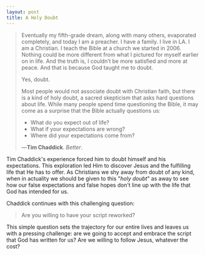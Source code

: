 ```yaml
---
layout: post
title: A Holy Doubt
---
```


> Eventually my fifth-grade dream, along with many others, evaporated completely, and today I am a preacher. I have a family. I live in LA. I am a Christian. I teach the Bible at a church we started in 2006. Nothing could be more different from what I pictured for myself earlier on in life. And the truth is, I couldn’t be more satisfied and more at peace. And that is because God taught me to doubt.  
> 
> Yes, doubt.  
> 
> Most people would not associate doubt with Christian faith, but there is a kind of holy doubt, a sacred skepticism that asks hard questions about life. While many people spend time questioning the Bible, it may come as a surprise that the Bible actually questions us:  
>
> - What do you expect out of life?  
> - What if your expectations are wrong?  
> - Where did your expectations come from?
>
> —**Tim Chaddick**. *Better*.

Tim Chaddick's experience forced him to doubt himself and his expectations. This exploration led Him to discover Jesus and the fulfilling life that He has to offer. As Christians we shy away from doubt of any kind, when in actuality we should be given to this "*holy doubt*" as away to see how our false expectations and false hopes don't line up with the life that God has intended for us.

Chaddick continues with this challenging question:

> Are you willing to have your script reworked?

This simple question sets the trajectory for our entire lives and leaves us with a pressing challenge: are we going to accept and embrace the script that God has written for us? Are we willing to follow Jesus, whatever the cost?
